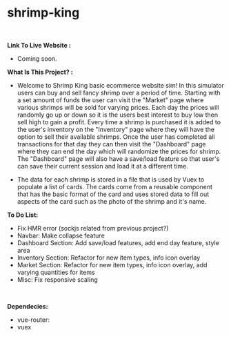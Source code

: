 # shrimp-king

<br>

<strong>Link To Live Website :</strong>

- Coming soon.

<strong>What Is This Project? :</strong>

- Welcome to Shrimp King basic ecommerce website sim! In this simulator users can buy and sell fancy shrimp over a period of time. Starting with a set amount of funds the user can visit the "Market" page where various shrimps will be sold for varying prices. Each day the prices will randomly go up or down so it is the users best interest to buy low then sell high to gain a profit. Every time a shrimp is purchased it is added to the user's inventory on the "Inventory" page where they will have the option to sell their available shrimps. Once the user has completed all transactions for that day they can then visit the "Dashboard" page where they can end the day which will randomize the prices for shrimp. The "Dashboard" page will also have a save/load feature so that user's can save their current session and load it at a different time.

- The data for each shrimp is stored in a file that is used by Vuex to populate a list of cards. The cards come from a reusable component that has the basic format of the card and uses stored data to fill out aspects of the card such as the photo of the shrimp and it's name.

<strong>To Do List:</strong>

- Fix HMR error (sockjs related from previous project?)
- Navbar: Make collapse feature
- Dashboard Section: Add save/load features, add end day feature, style area
- Inventory Section: Refactor for new item types, info icon overlay
- Market Section: Refactor for new item types, info icon overlay, add varying quantities for items
- Misc: Fix responsive scaling

<br>

<strong>Dependecies:</strong>

- vue-router:
- vuex
